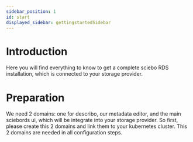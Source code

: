 ```yaml
---
sidebar_position: 1
id: start
displayed_sidebar: gettingstartedSidebar
---
```


# Introduction

Here you will find everything to know to get a complete sciebo RDS installation, which is connected to your storage provider.

# Preparation
We need 2 domains: one for describo, our metadata editor, and the main sciebords ui, which will be integrate into your storage provider. So first, please create this 2 domains and link them to your kubernetes cluster. This 2 domains are needed in all configuration steps.